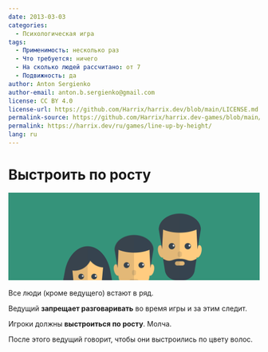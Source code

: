 ```yaml
---
date: 2013-03-03
categories:
  - Психологическая игра
tags:
  - Применимость: несколько раз
  - Что требуется: ничего
  - На сколько людей рассчитано: от 7
  - Подвижность: да
author: Anton Sergienko
author-email: anton.b.sergienko@gmail.com
license: CC BY 4.0
license-url: https://github.com/Harrix/harrix.dev/blob/main/LICENSE.md
permalink-source: https://github.com/Harrix/harrix.dev-games/blob/main/line-up-by-height/line-up-by-height.md
permalink: https://harrix.dev/ru/games/line-up-by-height/
lang: ru
---
```


# Выстроить по росту

![Featured image](featured-image.svg)

Все люди (кроме ведущего) встают в ряд.

Ведущий **запрещает разговаривать** во время игры и за этим следит.

Игроки должны **выстроиться по росту**. Молча.

После этого ведущий говорит, чтобы они выстроились по цвету волос.
